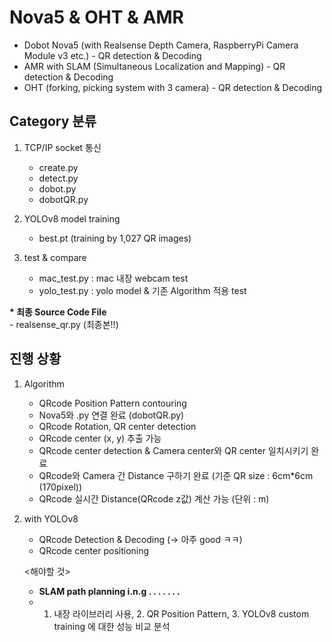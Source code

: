 # Nova5 & OHT & AMR
- Dobot Nova5 (with Realsense Depth Camera, RaspberryPi Camera Module v3 etc.) - QR detection &amp; Decoding
- AMR with SLAM (Simultaneous Localization and Mapping) - QR detection &amp; Decoding
- OHT (forking, picking system with 3 camera) - QR detection &amp; Decoding


## Category 분류
1. TCP/IP socket 통신
    - create.py
    - detect.py
    - dobot.py
    - dobotQR.py

2. YOLOv8 model training
    - best.pt (training by 1,027 QR images)

3. test & compare
    - mac_test.py : mac 내장 webcam test
    - yolo_test.py : yolo model & 기존 Algorithm 적용 test

<b> * 최종 Source Code File </b><br>
    - realsense_qr.py (최종본!!)

## 진행 상황
1. Algorithm
    - QRcode Position Pattern contouring
    - Nova5와 .py 연결 완료 (dobotQR.py)
    - QRcode Rotation, QR center detection
    - QRcode center (x, y) 추출 가능
    - QRcode center detection & Camera center와 QR center 일치시키기 완료
    - QRcode와 Camera 간 Distance 구하기 완료 (기준 QR size : 6cm*6cm (170pixel))
    - QRcode 실시간 Distance(QRcode z값) 계산 가능 (단위 : m)

2. with YOLOv8
    - QRcode Detection & Decoding (-> 아주 good ㅋㅋ)
    - QRcode center positioning

    <해야할 것>
    - <b> SLAM path planning i.n.g . . . . . . .</b>
    - 1. 내장 라이브러리 사용, 2. QR Position Pattern, 3. YOLOv8 custom training 에 대한 성능 비교 분석
